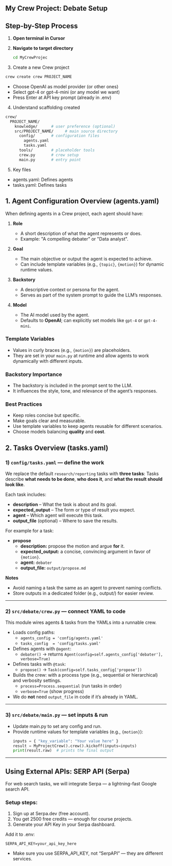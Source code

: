 ## My Crew Project: Debate Setup

## Step-by-Step Process
1. **Open terminal in Cursor**

2. **Navigate to target directory**
   ```bash
   cd MyCrewProjec
   ```

3. Create a new Crew project

```bash
crew create crew PROJECT_NAME
```
- Choose OpenAI as model provider (or other ones)
- Select gpt-4 or gpt-4-mini (or any model we want)
- Press Enter at API key prompt (already in .env)

4. Understand scaffolding created
```bash
crew/
  PROJECT_NAME/
    knowledge/      # user preference (optional)
    src/PROJECT_NAME/     # main source directory
      config/       # configuration files
        agents.yaml
        tasks.yaml
      tools/        # placeholder tools
      crew.py       # crew setup
      main.py       # entry point
```
5. Key files

- agents.yaml: Defines agents
- tasks.yaml: Defines tasks

## 1. Agent Configuration Overview (agents.yaml)

When defining agents in a Crew project, each agent should have:

1. **Role**  
   - A short description of what the agent represents or does.  
   - Example: "A compelling debater" or "Data analyst".

2. **Goal**  
   - The main objective or output the agent is expected to achieve.  
   - Can include template variables (e.g., `{topic}`, `{motion}`) for dynamic runtime values.

3. **Backstory**  
   - A descriptive context or persona for the agent.  
   - Serves as part of the system prompt to guide the LLM’s responses.

4. **Model**  
   - The AI model used by the agent.  
   - Defaults to **OpenAI**; can explicitly set models like `gpt-4` or `gpt-4-mini`.

### Template Variables
- Values in curly braces (e.g., `{motion}`) are placeholders.  
- They are set in your `main.py` at runtime and allow agents to work dynamically with different inputs.

### Backstory Importance
- The backstory is included in the prompt sent to the LLM.
- It influences the style, tone, and relevance of the agent’s responses.

### Best Practices
- Keep roles concise but specific.
- Make goals clear and measurable.
- Use template variables to keep agents reusable for different scenarios.
- Choose models balancing **quality** and **cost**.

## 2. Tasks Overview (tasks.yaml)

### 1) `config/tasks.yaml` — define the work
We replace the default `research/reporting` tasks with **three tasks**:
Tasks describe **what needs to be done**, **who does it**, and **what the result should look like**.

Each task includes:

- **description** – What the task is about and its goal.
- **expected_output** – The form or type of result you expect.
- **agent** – Which agent will execute this task.
- **output_file** (optional) – Where to save the results.

For example for a task:
- **propose**
  - **description:** propose the motion and argue **for** it.
  - **expected_output:** a concise, convincing argument in favor of `{motion}`.
  - **agent:** `debater`
  - **output_file:** `output/propose.md`

**Notes**
- Avoid naming a task the same as an agent to prevent naming conflicts.
- Store outputs in a dedicated folder (e.g., output/) for easier review.

---

### 2) `src/debate/crew.py` — connect YAML to code
This module wires agents & tasks from the YAMLs into a runnable crew.

- Loads config paths:
  - `agents_config = 'config/agents.yaml'`
  - `tasks_config  = 'config/tasks.yaml'`
- Defines agents with `@agent`:
  - `debater()` → returns `Agent(config=self.agents_config['debater'], verbose=True)`
- Defines tasks with `@task`:
  - `propose()` → `Task(config=self.tasks_config['propose'])`
- Builds the crew:
with a process type (e.g., sequential or hierarchical) and verbosity settings.
  - `process=Process.sequential` (run tasks in order)
  - `verbose=True` (show progress)
- We do **not** need `output_file` in code if it’s already in YAML.

---

### 3) `src/debate/main.py` — set inputs & run
- Update main.py to set any config and run.
- Provide runtime values for template variables (e.g., `{motion}`):
  ```python
  inputs = { "key_variable": "Your value here" }
  result = MyProjectCrew().crew().kickoff(inputs=inputs)
  print(result.raw)  # prints the final output
   ```

---

## Using External APIs: SERP API (Serpa)
For web search tasks, we will integrate Serpa — a lightning-fast Google search API.

### Setup steps:

1. Sign up at Serpa.dev (free account).
2. You get 2500 free credits — enough for course projects.
3. Generate your API Key in your Serpa dashboard.

Add it to .env:

```env
SERPA_API_KEY=your_api_key_here
```

- Make sure you use SERPA_API_KEY, not “SerpAPI” — they are different services.
